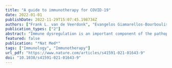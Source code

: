 ```yaml
---
title: "A guide to immunotherapy for COVID-19"
date: 2022-01-01
publishDate: 2022-11-29T15:07:45.198734Z
authors: ["Frank L. van de Veerdonk", "Evangelos Giamarellos-Bourboulis", "Peter Pickkers", "Lennie Derde", "Helen Leavis", "Reinout van Crevel", "Job J. Engel", "W. Joost Wiersinga", "Alexander P. J. Vlaar", "Manu Shankar-Hari", "Tom van der Poll", "Marc Bonten", "Derek C. Angus", "Jos W. M. van der Meer", "Mihai G. Netea"]
publication_types: ["2"]
abstract: "Immune dysregulation is an important component of the pathophysiology of COVID-19. A large body of literature has reported the effect of immune-based therapies in patients with COVID-19, with some remarkable successes such as the use of steroids or anti-cytokine therapies. However, challenges in clinical decision-making arise from the complexity of the disease phenotypes and patient heterogeneity, as well as the variable quality of evidence from immunotherapy studies. This Review aims to support clinical decision-making by providing an overview of the evidence generated by major clinical trials of host-directed therapy. We discuss patient stratification and propose an algorithm to guide the use of immunotherapy strategies in the clinic. This will not only help guide treatment decisions, but may also help to design future trials that investigate immunotherapy in other severe infections."
featured: false
publication: "*Nat Med*"
tags: ["Immunology", "Immunotherapy"]
url_pdf: "https://www.nature.com/articles/s41591-021-01643-9"
doi: "10.1038/s41591-021-01643-9"
---
```


